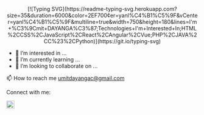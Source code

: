 <center>
[![Typing SVG](https://readme-typing-svg.herokuapp.com?size=35&duration=6000&color=2EF700&center=yanl%C4%B1%C5%9F&vCenter=yanl%C4%B1%C5%9F&multiline=true&width=750&height=180&lines=I'm+%C3%9Cmit+DAYANGA%C3%87;Technologies+I'm+Interested+In;HTML%2CCSS%2CJavaScript%2CReact%2CAngular%2CVue;PHP%2CJAVA%2CC%23%2CPython)](https://git.io/typing-svg)
</center>


<!--##  👋 Hi, I’m @umitdayangac-->
- 👀 I’m interested in ...
- 🌱 I’m currently learning ...
- 💞️ I’m looking to collaborate on ...

📫 How to reach me umitdayangac@gmail.com

Connect with me:

<a href="https://www.linkedin.com/in/%C3%BCmit-dayanga%C3%A7-98209171/"><img align="left" src="https://raw.githubusercontent.com/yushi1007/yushi1007/main/images/linkedin.svg" alt="Sina | LinkedIn" width="21px"/></a>
